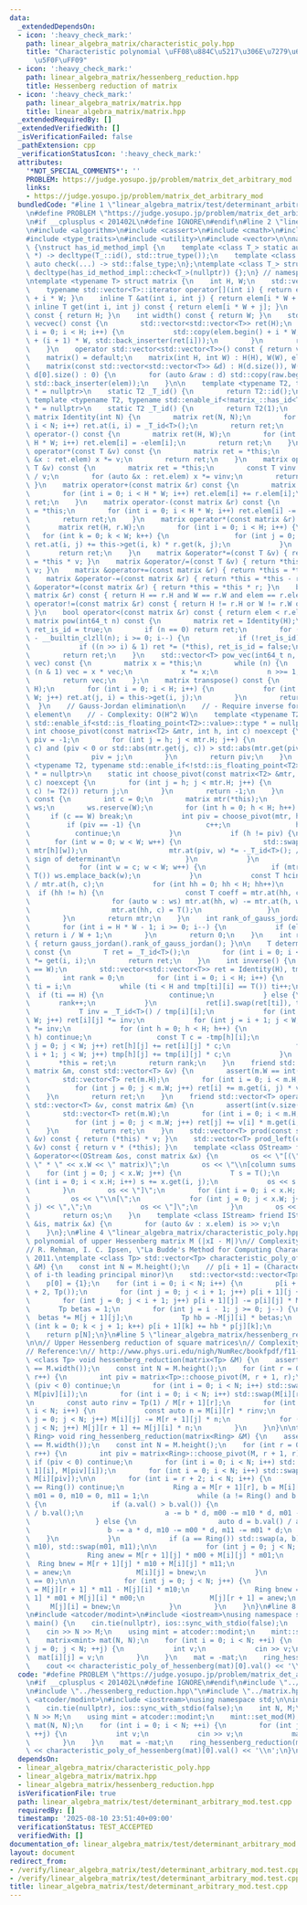 ```yaml
---
data:
  _extendedDependsOn:
  - icon: ':heavy_check_mark:'
    path: linear_algebra_matrix/characteristic_poly.hpp
    title: "Characteristic polynomial \uFF08\u884C\u5217\u306E\u7279\u6027\u591A\u9805\
      \u5F0F\uFF09"
  - icon: ':heavy_check_mark:'
    path: linear_algebra_matrix/hessenberg_reduction.hpp
    title: Hessenberg reduction of matrix
  - icon: ':heavy_check_mark:'
    path: linear_algebra_matrix/matrix.hpp
    title: linear_algebra_matrix/matrix.hpp
  _extendedRequiredBy: []
  _extendedVerifiedWith: []
  _isVerificationFailed: false
  _pathExtension: cpp
  _verificationStatusIcon: ':heavy_check_mark:'
  attributes:
    '*NOT_SPECIAL_COMMENTS*': ''
    PROBLEM: https://judge.yosupo.jp/problem/matrix_det_arbitrary_mod
    links:
    - https://judge.yosupo.jp/problem/matrix_det_arbitrary_mod
  bundledCode: "#line 1 \"linear_algebra_matrix/test/determinant_arbitrary_mod.test.cpp\"\
    \n#define PROBLEM \"https://judge.yosupo.jp/problem/matrix_det_arbitrary_mod\"\
    \n#if __cplusplus < 201402L\n#define IGNORE\n#endif\n#line 2 \"linear_algebra_matrix/matrix.hpp\"\
    \n#include <algorithm>\n#include <cassert>\n#include <cmath>\n#include <iterator>\n\
    #include <type_traits>\n#include <utility>\n#include <vector>\n\nnamespace matrix_\
    \ {\nstruct has_id_method_impl {\n    template <class T_> static auto check(T_\
    \ *) -> decltype(T_::id(), std::true_type());\n    template <class T_> static\
    \ auto check(...) -> std::false_type;\n};\ntemplate <class T_> struct has_id :\
    \ decltype(has_id_method_impl::check<T_>(nullptr)) {};\n} // namespace matrix_\n\
    \ntemplate <typename T> struct matrix {\n    int H, W;\n    std::vector<T> elem;\n\
    \    typename std::vector<T>::iterator operator[](int i) { return elem.begin()\
    \ + i * W; }\n    inline T &at(int i, int j) { return elem[i * W + j]; }\n   \
    \ inline T get(int i, int j) const { return elem[i * W + j]; }\n    int height()\
    \ const { return H; }\n    int width() const { return W; }\n    std::vector<std::vector<T>>\
    \ vecvec() const {\n        std::vector<std::vector<T>> ret(H);\n        for (int\
    \ i = 0; i < H; i++) {\n            std::copy(elem.begin() + i * W, elem.begin()\
    \ + (i + 1) * W, std::back_inserter(ret[i]));\n        }\n        return ret;\n\
    \    }\n    operator std::vector<std::vector<T>>() const { return vecvec(); }\n\
    \    matrix() = default;\n    matrix(int H, int W) : H(H), W(W), elem(H * W) {}\n\
    \    matrix(const std::vector<std::vector<T>> &d) : H(d.size()), W(d.size() ?\
    \ d[0].size() : 0) {\n        for (auto &raw : d) std::copy(raw.begin(), raw.end(),\
    \ std::back_inserter(elem));\n    }\n\n    template <typename T2, typename std::enable_if<matrix_::has_id<T2>::value>::type\
    \ * = nullptr>\n    static T2 _T_id() {\n        return T2::id();\n    }\n   \
    \ template <typename T2, typename std::enable_if<!matrix_::has_id<T2>::value>::type\
    \ * = nullptr>\n    static T2 _T_id() {\n        return T2(1);\n    }\n\n    static\
    \ matrix Identity(int N) {\n        matrix ret(N, N);\n        for (int i = 0;\
    \ i < N; i++) ret.at(i, i) = _T_id<T>();\n        return ret;\n    }\n\n    matrix\
    \ operator-() const {\n        matrix ret(H, W);\n        for (int i = 0; i <\
    \ H * W; i++) ret.elem[i] = -elem[i];\n        return ret;\n    }\n    matrix\
    \ operator*(const T &v) const {\n        matrix ret = *this;\n        for (auto\
    \ &x : ret.elem) x *= v;\n        return ret;\n    }\n    matrix operator/(const\
    \ T &v) const {\n        matrix ret = *this;\n        const T vinv = _T_id<T>()\
    \ / v;\n        for (auto &x : ret.elem) x *= vinv;\n        return ret;\n   \
    \ }\n    matrix operator+(const matrix &r) const {\n        matrix ret = *this;\n\
    \        for (int i = 0; i < H * W; i++) ret.elem[i] += r.elem[i];\n        return\
    \ ret;\n    }\n    matrix operator-(const matrix &r) const {\n        matrix ret\
    \ = *this;\n        for (int i = 0; i < H * W; i++) ret.elem[i] -= r.elem[i];\n\
    \        return ret;\n    }\n    matrix operator*(const matrix &r) const {\n \
    \       matrix ret(H, r.W);\n        for (int i = 0; i < H; i++) {\n         \
    \   for (int k = 0; k < W; k++) {\n                for (int j = 0; j < r.W; j++)\
    \ ret.at(i, j) += this->get(i, k) * r.get(k, j);\n            }\n        }\n \
    \       return ret;\n    }\n    matrix &operator*=(const T &v) { return *this\
    \ = *this * v; }\n    matrix &operator/=(const T &v) { return *this = *this /\
    \ v; }\n    matrix &operator+=(const matrix &r) { return *this = *this + r; }\n\
    \    matrix &operator-=(const matrix &r) { return *this = *this - r; }\n    matrix\
    \ &operator*=(const matrix &r) { return *this = *this * r; }\n    bool operator==(const\
    \ matrix &r) const { return H == r.H and W == r.W and elem == r.elem; }\n    bool\
    \ operator!=(const matrix &r) const { return H != r.H or W != r.W or elem != r.elem;\
    \ }\n    bool operator<(const matrix &r) const { return elem < r.elem; }\n   \
    \ matrix pow(int64_t n) const {\n        matrix ret = Identity(H);\n        bool\
    \ ret_is_id = true;\n        if (n == 0) return ret;\n        for (int i = 63\
    \ - __builtin_clzll(n); i >= 0; i--) {\n            if (!ret_is_id) ret *= ret;\n\
    \            if ((n >> i) & 1) ret *= (*this), ret_is_id = false;\n        }\n\
    \        return ret;\n    }\n    std::vector<T> pow_vec(int64_t n, std::vector<T>\
    \ vec) const {\n        matrix x = *this;\n        while (n) {\n            if\
    \ (n & 1) vec = x * vec;\n            x *= x;\n            n >>= 1;\n        }\n\
    \        return vec;\n    };\n    matrix transpose() const {\n        matrix ret(W,\
    \ H);\n        for (int i = 0; i < H; i++) {\n            for (int j = 0; j <\
    \ W; j++) ret.at(j, i) = this->get(i, j);\n        }\n        return ret;\n  \
    \  }\n    // Gauss-Jordan elimination\n    // - Require inverse for every non-zero\
    \ element\n    // - Complexity: O(H^2 W)\n    template <typename T2, typename\
    \ std::enable_if<std::is_floating_point<T2>::value>::type * = nullptr>\n    static\
    \ int choose_pivot(const matrix<T2> &mtr, int h, int c) noexcept {\n        int\
    \ piv = -1;\n        for (int j = h; j < mtr.H; j++) {\n            if (mtr.get(j,\
    \ c) and (piv < 0 or std::abs(mtr.get(j, c)) > std::abs(mtr.get(piv, c))))\n \
    \               piv = j;\n        }\n        return piv;\n    }\n    template\
    \ <typename T2, typename std::enable_if<!std::is_floating_point<T2>::value>::type\
    \ * = nullptr>\n    static int choose_pivot(const matrix<T2> &mtr, int h, int\
    \ c) noexcept {\n        for (int j = h; j < mtr.H; j++) {\n            if (mtr.get(j,\
    \ c) != T2()) return j;\n        }\n        return -1;\n    }\n    matrix gauss_jordan()\
    \ const {\n        int c = 0;\n        matrix mtr(*this);\n        std::vector<int>\
    \ ws;\n        ws.reserve(W);\n        for (int h = 0; h < H; h++) {\n       \
    \     if (c == W) break;\n            int piv = choose_pivot(mtr, h, c);\n   \
    \         if (piv == -1) {\n                c++;\n                h--;\n     \
    \           continue;\n            }\n            if (h != piv) {\n          \
    \      for (int w = 0; w < W; w++) {\n                    std::swap(mtr[piv][w],\
    \ mtr[h][w]);\n                    mtr.at(piv, w) *= -_T_id<T>(); // To preserve\
    \ sign of determinant\n                }\n            }\n            ws.clear();\n\
    \            for (int w = c; w < W; w++) {\n                if (mtr.at(h, w) !=\
    \ T()) ws.emplace_back(w);\n            }\n            const T hcinv = _T_id<T>()\
    \ / mtr.at(h, c);\n            for (int hh = 0; hh < H; hh++)\n              \
    \  if (hh != h) {\n                    const T coeff = mtr.at(hh, c) * hcinv;\n\
    \                    for (auto w : ws) mtr.at(hh, w) -= mtr.at(h, w) * coeff;\n\
    \                    mtr.at(hh, c) = T();\n                }\n            c++;\n\
    \        }\n        return mtr;\n    }\n    int rank_of_gauss_jordan() const {\n\
    \        for (int i = H * W - 1; i >= 0; i--) {\n            if (elem[i] != T{})\
    \ return i / W + 1;\n        }\n        return 0;\n    }\n    int rank() const\
    \ { return gauss_jordan().rank_of_gauss_jordan(); }\n\n    T determinant_of_upper_triangle()\
    \ const {\n        T ret = _T_id<T>();\n        for (int i = 0; i < H; i++) ret\
    \ *= get(i, i);\n        return ret;\n    }\n    int inverse() {\n        assert(H\
    \ == W);\n        std::vector<std::vector<T>> ret = Identity(H), tmp = *this;\n\
    \        int rank = 0;\n        for (int i = 0; i < H; i++) {\n            int\
    \ ti = i;\n            while (ti < H and tmp[ti][i] == T()) ti++;\n          \
    \  if (ti == H) {\n                continue;\n            } else {\n         \
    \       rank++;\n            }\n            ret[i].swap(ret[ti]), tmp[i].swap(tmp[ti]);\n\
    \            T inv = _T_id<T>() / tmp[i][i];\n            for (int j = 0; j <\
    \ W; j++) ret[i][j] *= inv;\n            for (int j = i + 1; j < W; j++) tmp[i][j]\
    \ *= inv;\n            for (int h = 0; h < H; h++) {\n                if (i ==\
    \ h) continue;\n                const T c = -tmp[h][i];\n                for (int\
    \ j = 0; j < W; j++) ret[h][j] += ret[i][j] * c;\n                for (int j =\
    \ i + 1; j < W; j++) tmp[h][j] += tmp[i][j] * c;\n            }\n        }\n \
    \       *this = ret;\n        return rank;\n    }\n    friend std::vector<T> operator*(const\
    \ matrix &m, const std::vector<T> &v) {\n        assert(m.W == int(v.size()));\n\
    \        std::vector<T> ret(m.H);\n        for (int i = 0; i < m.H; i++) {\n \
    \           for (int j = 0; j < m.W; j++) ret[i] += m.get(i, j) * v[j];\n    \
    \    }\n        return ret;\n    }\n    friend std::vector<T> operator*(const\
    \ std::vector<T> &v, const matrix &m) {\n        assert(int(v.size()) == m.H);\n\
    \        std::vector<T> ret(m.W);\n        for (int i = 0; i < m.H; i++) {\n \
    \           for (int j = 0; j < m.W; j++) ret[j] += v[i] * m.get(i, j);\n    \
    \    }\n        return ret;\n    }\n    std::vector<T> prod(const std::vector<T>\
    \ &v) const { return (*this) * v; }\n    std::vector<T> prod_left(const std::vector<T>\
    \ &v) const { return v * (*this); }\n    template <class OStream> friend OStream\
    \ &operator<<(OStream &os, const matrix &x) {\n        os << \"[(\" << x.H <<\
    \ \" * \" << x.W << \" matrix)\";\n        os << \"\\n[column sums: \";\n    \
    \    for (int j = 0; j < x.W; j++) {\n            T s = T();\n            for\
    \ (int i = 0; i < x.H; i++) s += x.get(i, j);\n            os << s << \",\";\n\
    \        }\n        os << \"]\";\n        for (int i = 0; i < x.H; i++) {\n  \
    \          os << \"\\n[\";\n            for (int j = 0; j < x.W; j++) os << x.get(i,\
    \ j) << \",\";\n            os << \"]\";\n        }\n        os << \"]\\n\";\n\
    \        return os;\n    }\n    template <class IStream> friend IStream &operator>>(IStream\
    \ &is, matrix &x) {\n        for (auto &v : x.elem) is >> v;\n        return is;\n\
    \    }\n};\n#line 4 \"linear_algebra_matrix/characteristic_poly.hpp\"\n\n// Characteristic\
    \ polynomial of upper Hessenberg matrix M (|xI - M|)\n// Complexity: O(n^3)\n\
    // R. Rehman, I. C. Ipsen, \"La Budde's Method for Computing Characteristic Polynomials,\"\
    \ 2011.\ntemplate <class Tp> std::vector<Tp> characteristic_poly_of_hessenberg(matrix<Tp>\
    \ &M) {\n    const int N = M.height();\n    // p[i + 1] = (Characteristic polynomial\
    \ of i-th leading principal minor)\n    std::vector<std::vector<Tp>> p(N + 1);\n\
    \    p[0] = {1};\n    for (int i = 0; i < N; i++) {\n        p[i + 1].assign(i\
    \ + 2, Tp());\n        for (int j = 0; j < i + 1; j++) p[i + 1][j + 1] += p[i][j];\n\
    \        for (int j = 0; j < i + 1; j++) p[i + 1][j] -= p[i][j] * M[i][i];\n \
    \       Tp betas = 1;\n        for (int j = i - 1; j >= 0; j--) {\n          \
    \  betas *= M[j + 1][j];\n            Tp hb = -M[j][i] * betas;\n            for\
    \ (int k = 0; k < j + 1; k++) p[i + 1][k] += hb * p[j][k];\n        }\n    }\n\
    \    return p[N];\n}\n#line 5 \"linear_algebra_matrix/hessenberg_reduction.hpp\"\
    \n\n// Upper Hessenberg reduction of square matrices\n// Complexity: O(n^3)\n\
    // Reference:\n// http://www.phys.uri.edu/nigh/NumRec/bookfpdf/f11-5.pdf\ntemplate\
    \ <class Tp> void hessenberg_reduction(matrix<Tp> &M) {\n    assert(M.height()\
    \ == M.width());\n    const int N = M.height();\n    for (int r = 0; r < N - 2;\
    \ r++) {\n        int piv = matrix<Tp>::choose_pivot(M, r + 1, r);\n        if\
    \ (piv < 0) continue;\n        for (int i = 0; i < N; i++) std::swap(M[r + 1][i],\
    \ M[piv][i]);\n        for (int i = 0; i < N; i++) std::swap(M[i][r + 1], M[i][piv]);\n\
    \n        const auto rinv = Tp(1) / M[r + 1][r];\n        for (int i = r + 2;\
    \ i < N; i++) {\n            const auto n = M[i][r] * rinv;\n            for (int\
    \ j = 0; j < N; j++) M[i][j] -= M[r + 1][j] * n;\n            for (int j = 0;\
    \ j < N; j++) M[j][r + 1] += M[j][i] * n;\n        }\n    }\n}\n\ntemplate <class\
    \ Ring> void ring_hessenberg_reduction(matrix<Ring> &M) {\n    assert(M.height()\
    \ == M.width());\n    const int N = M.height();\n    for (int r = 0; r < N - 2;\
    \ r++) {\n        int piv = matrix<Ring>::choose_pivot(M, r + 1, r);\n       \
    \ if (piv < 0) continue;\n        for (int i = 0; i < N; i++) std::swap(M[r +\
    \ 1][i], M[piv][i]);\n        for (int i = 0; i < N; i++) std::swap(M[i][r + 1],\
    \ M[i][piv]);\n\n        for (int i = r + 2; i < N; i++) {\n            if (M[i][r]\
    \ == Ring()) continue;\n            Ring a = M[r + 1][r], b = M[i][r], m00 = 1,\
    \ m01 = 0, m10 = 0, m11 = 1;\n            while (a != Ring() and b != Ring())\
    \ {\n                if (a.val() > b.val()) {\n                    auto d = a.val()\
    \ / b.val();\n                    a -= b * d, m00 -= m10 * d, m01 -= m11 * d;\n\
    \                } else {\n                    auto d = b.val() / a.val();\n \
    \                   b -= a * d, m10 -= m00 * d, m11 -= m01 * d;\n            \
    \    }\n            }\n            if (a == Ring()) std::swap(a, b), std::swap(m00,\
    \ m10), std::swap(m01, m11);\n\n            for (int j = 0; j < N; j++) {\n  \
    \              Ring anew = M[r + 1][j] * m00 + M[i][j] * m01;\n              \
    \  Ring bnew = M[r + 1][j] * m10 + M[i][j] * m11;\n                M[r + 1][j]\
    \ = anew;\n                M[i][j] = bnew;\n            }\n            assert(M[i][r]\
    \ == 0);\n\n            for (int j = 0; j < N; j++) {\n                Ring anew\
    \ = M[j][r + 1] * m11 - M[j][i] * m10;\n                Ring bnew = -M[j][r +\
    \ 1] * m01 + M[j][i] * m00;\n                M[j][r + 1] = anew;\n           \
    \     M[j][i] = bnew;\n            }\n        }\n    }\n}\n#line 8 \"linear_algebra_matrix/test/determinant_arbitrary_mod.test.cpp\"\
    \n#include <atcoder/modint>\n#include <iostream>\nusing namespace std;\n\nint\
    \ main() {\n    cin.tie(nullptr), ios::sync_with_stdio(false);\n    int N, M;\n\
    \    cin >> N >> M;\n    using mint = atcoder::modint;\n    mint::set_mod(M);\n\
    \    matrix<mint> mat(N, N);\n    for (int i = 0; i < N; ++i) {\n        for (int\
    \ j = 0; j < N; ++j) {\n            int v;\n            cin >> v;\n          \
    \  mat[i][j] = v;\n        }\n    }\n    mat = -mat;\n    ring_hessenberg_reduction(mat);\n\
    \    cout << characteristic_poly_of_hessenberg(mat)[0].val() << '\\n';\n}\n"
  code: "#define PROBLEM \"https://judge.yosupo.jp/problem/matrix_det_arbitrary_mod\"\
    \n#if __cplusplus < 201402L\n#define IGNORE\n#endif\n#include \"../characteristic_poly.hpp\"\
    \n#include \"../hessenberg_reduction.hpp\"\n#include \"../matrix.hpp\"\n#include\
    \ <atcoder/modint>\n#include <iostream>\nusing namespace std;\n\nint main() {\n\
    \    cin.tie(nullptr), ios::sync_with_stdio(false);\n    int N, M;\n    cin >>\
    \ N >> M;\n    using mint = atcoder::modint;\n    mint::set_mod(M);\n    matrix<mint>\
    \ mat(N, N);\n    for (int i = 0; i < N; ++i) {\n        for (int j = 0; j < N;\
    \ ++j) {\n            int v;\n            cin >> v;\n            mat[i][j] = v;\n\
    \        }\n    }\n    mat = -mat;\n    ring_hessenberg_reduction(mat);\n    cout\
    \ << characteristic_poly_of_hessenberg(mat)[0].val() << '\\n';\n}\n"
  dependsOn:
  - linear_algebra_matrix/characteristic_poly.hpp
  - linear_algebra_matrix/matrix.hpp
  - linear_algebra_matrix/hessenberg_reduction.hpp
  isVerificationFile: true
  path: linear_algebra_matrix/test/determinant_arbitrary_mod.test.cpp
  requiredBy: []
  timestamp: '2025-08-10 23:51:40+09:00'
  verificationStatus: TEST_ACCEPTED
  verifiedWith: []
documentation_of: linear_algebra_matrix/test/determinant_arbitrary_mod.test.cpp
layout: document
redirect_from:
- /verify/linear_algebra_matrix/test/determinant_arbitrary_mod.test.cpp
- /verify/linear_algebra_matrix/test/determinant_arbitrary_mod.test.cpp.html
title: linear_algebra_matrix/test/determinant_arbitrary_mod.test.cpp
---
```

